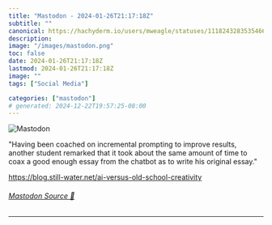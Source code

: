 ```yaml
---
title: "Mastodon - 2024-01-26T21:17:18Z"
subtitle: ""
canonical: https://hachyderm.io/users/mweagle/statuses/111824328353546648
description:
image: "/images/mastodon.png"
toc: false
date: 2024-01-26T21:17:18Z
lastmod: 2024-01-26T21:17:18Z
image: ""
tags: ["Social Media"]

categories: ["mastodon"]
# generated: 2024-12-22T19:57:25-08:00
---
```

![Mastodon](/images/mastodon.png)

<p>&quot;Having been coached on incremental prompting to improve results, another student remarked that it took about the same amount of time to coax a good enough essay from the chatbot as to write his original essay.&quot;</p><p><a href="https://blog.still-water.net/ai-versus-old-school-creativity" target="_blank" rel="nofollow noopener noreferrer" translate="no"><span class="invisible">https://</span><span class="ellipsis">blog.still-water.net/ai-versus</span><span class="invisible">-old-school-creativity</span></a></p>


###### [Mastodon Source 🐘](https://hachyderm.io/@mweagle/111824328353546648)

___

